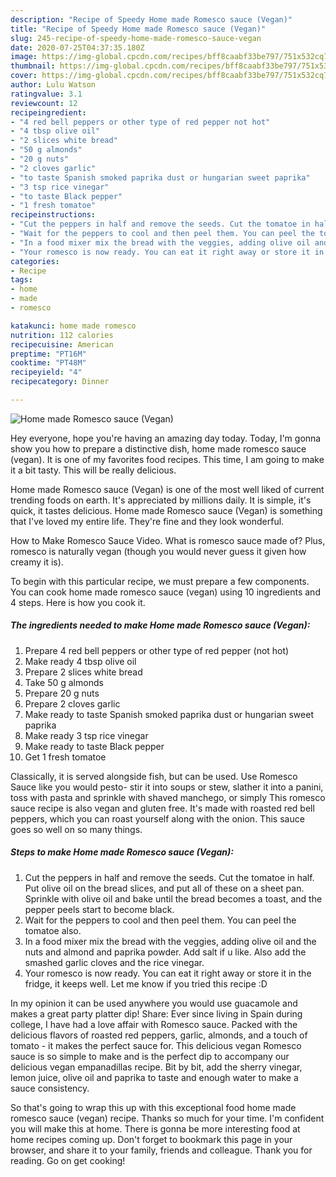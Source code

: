```yaml
---
description: "Recipe of Speedy Home made Romesco sauce (Vegan)"
title: "Recipe of Speedy Home made Romesco sauce (Vegan)"
slug: 245-recipe-of-speedy-home-made-romesco-sauce-vegan
date: 2020-07-25T04:37:35.180Z
image: https://img-global.cpcdn.com/recipes/bff8caabf33be797/751x532cq70/home-made-romesco-sauce-vegan-recipe-main-photo.jpg
thumbnail: https://img-global.cpcdn.com/recipes/bff8caabf33be797/751x532cq70/home-made-romesco-sauce-vegan-recipe-main-photo.jpg
cover: https://img-global.cpcdn.com/recipes/bff8caabf33be797/751x532cq70/home-made-romesco-sauce-vegan-recipe-main-photo.jpg
author: Lulu Watson
ratingvalue: 3.1
reviewcount: 12
recipeingredient:
- "4 red bell peppers or other type of red pepper not hot"
- "4 tbsp olive oil"
- "2 slices white bread"
- "50 g almonds"
- "20 g nuts"
- "2 cloves garlic"
- "to taste Spanish smoked paprika dust or hungarian sweet paprika"
- "3 tsp rice vinegar"
- "to taste Black pepper"
- "1 fresh tomatoe"
recipeinstructions:
- "Cut the peppers in half and remove the seeds. Cut the tomatoe in half. Put olive oil on the bread slices, and put all of these on a sheet pan. Sprinkle with olive oil and bake until the bread becomes a toast, and the pepper peels start to become black."
- "Wait for the peppers to cool and then peel them. You can peel the tomatoe also."
- "In a food mixer mix the bread with the veggies, adding olive oil and the nuts and almond and paprika powder. Add salt if u like. Also add the smashed garlic cloves and the rice vinegar."
- "Your romesco is now ready. You can eat it right away or store it in the fridge, it keeps well. Let me know if you tried this recipe :D"
categories:
- Recipe
tags:
- home
- made
- romesco

katakunci: home made romesco 
nutrition: 112 calories
recipecuisine: American
preptime: "PT16M"
cooktime: "PT48M"
recipeyield: "4"
recipecategory: Dinner

---
```



![Home made Romesco sauce (Vegan)](https://img-global.cpcdn.com/recipes/bff8caabf33be797/751x532cq70/home-made-romesco-sauce-vegan-recipe-main-photo.jpg)

Hey everyone, hope you're having an amazing day today. Today, I'm gonna show you how to prepare a distinctive dish, home made romesco sauce (vegan). It is one of my favorites food recipes. This time, I am going to make it a bit tasty. This will be really delicious.

Home made Romesco sauce (Vegan) is one of the most well liked of current trending foods on earth. It's appreciated by millions daily. It is simple, it's quick, it tastes delicious. Home made Romesco sauce (Vegan) is something that I've loved my entire life. They're fine and they look wonderful.

How to Make Romesco Sauce Video. What is romesco sauce made of? Plus, romesco is naturally vegan (though you would never guess it given how creamy it is).


To begin with this particular recipe, we must prepare a few components. You can cook home made romesco sauce (vegan) using 10 ingredients and 4 steps. Here is how you cook it.

<!--inarticleads1-->

##### The ingredients needed to make Home made Romesco sauce (Vegan):

1. Prepare 4 red bell peppers or other type of red pepper (not hot)
1. Make ready 4 tbsp olive oil
1. Prepare 2 slices white bread
1. Take 50 g almonds
1. Prepare 20 g nuts
1. Prepare 2 cloves garlic
1. Make ready to taste Spanish smoked paprika dust or hungarian sweet paprika
1. Make ready 3 tsp rice vinegar
1. Make ready to taste Black pepper
1. Get 1 fresh tomatoe


Classically, it is served alongside fish, but can be used. Use Romesco Sauce like you would pesto- stir it into soups or stew, slather it into a panini, toss with pasta and sprinkle with shaved manchego, or simply This romesco sauce recipe is also vegan and gluten free. It&#39;s made with roasted red bell peppers, which you can roast yourself along with the onion. This sauce goes so well on so many things. 

<!--inarticleads2-->

##### Steps to make Home made Romesco sauce (Vegan):

1. Cut the peppers in half and remove the seeds. Cut the tomatoe in half. Put olive oil on the bread slices, and put all of these on a sheet pan. Sprinkle with olive oil and bake until the bread becomes a toast, and the pepper peels start to become black.
1. Wait for the peppers to cool and then peel them. You can peel the tomatoe also.
1. In a food mixer mix the bread with the veggies, adding olive oil and the nuts and almond and paprika powder. Add salt if u like. Also add the smashed garlic cloves and the rice vinegar.
1. Your romesco is now ready. You can eat it right away or store it in the fridge, it keeps well. Let me know if you tried this recipe :D


In my opinion it can be used anywhere you would use guacamole and makes a great party platter dip! Share: Ever since living in Spain during college, I have had a love affair with Romesco sauce. Packed with the delicious flavors of roasted red peppers, garlic, almonds, and a touch of tomato - it makes the perfect sauce for. This delicious vegan Romesco sauce is so simple to make and is the perfect dip to accompany our delicious vegan empanadillas recipe. Bit by bit, add the sherry vinegar, lemon juice, olive oil and paprika to taste and enough water to make a sauce consistency. 

So that's going to wrap this up with this exceptional food home made romesco sauce (vegan) recipe. Thanks so much for your time. I'm confident you will make this at home. There is gonna be more interesting food at home recipes coming up. Don't forget to bookmark this page in your browser, and share it to your family, friends and colleague. Thank you for reading. Go on get cooking!

